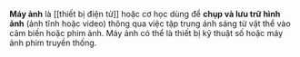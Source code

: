 **Máy ảnh** là [[thiết bị điện tử]] hoặc cơ học dùng để **chụp và lưu trữ hình ảnh** (ảnh tĩnh hoặc video) thông qua việc tập trung ánh sáng từ vật thể vào cảm biến hoặc phim ảnh. Máy ảnh có thể là thiết bị kỹ thuật số hoặc máy ảnh phim truyền thống.